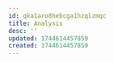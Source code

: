 ```yaml
---
id: qka1aro8hebcga1hzqlzmqc
title: Analysis
desc: ''
updated: 1744614457859
created: 1744614457859
---
```

